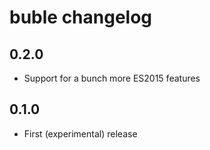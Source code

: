 # buble changelog

## 0.2.0

* Support for a bunch more ES2015 features

## 0.1.0

* First (experimental) release
